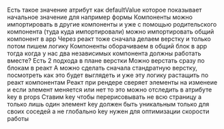 Есть такое значение атрибут как defaultValue которое показывает начальное значение для например формы
Компоненты можно импортировать в другие компоненты и уже с помощью родительского компонента (туда куда импортировали) можно импортировать общий компонент в app
Через реакт тоже сначала делаем верстку и только потом пишем логику
Компоненты оборачиваем в общий блок в app тогда когда у нас два независимых компонента должны работать вместе?
Есть 2 подхода в плане верстки
Можно верстать сразу по блокам в реакт
А можно сделать сначала стандратную верстку, посмотреть как это будет выглядеть и уже эту логику растащить по реакт компонентам
Реакт при рендере сверяет элементы на изменеие и если элемент меняется или нет то это можно отследить в атрибуте key в props
Ставим key чтобы перерисовывать не всю страницу а только лишь один элемент
key должен быть уникальным только для своих соседей а не глобально
key нужен для оптимизации скорости работы